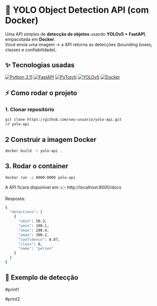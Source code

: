 # 🚀 YOLO Object Detection API (com Docker)

Uma API simples de **detecção de objetos** usando **YOLOv5 + FastAPI**, empacotada em **Docker**.  
Você envia uma imagem → a API retorna as detecções (bounding boxes, classes e confiabilidade).

## ✨ Tecnologias usadas
[![Python 3.11](https://img.shields.io/badge/Python-3.11-blue?style=for-the-badge&logo=python&logoColor=white)](https://www.python.org/)
[![FastAPI](https://img.shields.io/badge/FastAPI-✨-green?style=for-the-badge&logo=fastapi&logoColor=white)](https://fastapi.tiangolo.com/)
[![PyTorch](https://img.shields.io/badge/PyTorch-🔥-red?style=for-the-badge&logo=pytorch&logoColor=white)](https://pytorch.org/)
[![YOLOv5](https://img.shields.io/badge/YOLOv5-🚀-orange?style=for-the-badge&logo=github&logoColor=white)](https://github.com/ultralytics/yolov5)
[![Docker](https://img.shields.io/badge/Docker-🐳-blue?style=for-the-badge&logo=docker&logoColor=white)](https://www.docker.com/)

## ⚡ Como rodar o projeto

### 1. Clonar repositório
```bash
git clone https://github.com/seu-usuario/yolo-api.git
cd yolo-api
```

## 2 Construir a imagem Docker

```bash
docker build -t yolo-api .
```

## 3. Rodar o container

```bash
docker run -p 8000:8000 yolo-api
```

A API ficará disponível em:
👉 http://localhost:8000/docs

Resposta:

```bash
{
  "detections": [
    {
      "xmin": 50.3,
      "ymin": 100.1,
      "xmax": 200.4,
      "ymax": 300.2,
      "confidence": 0.87,
      "class": 0,
      "name": "person"
    }
  ]
}
```

## 📸 Exemplo de detecção

#print1

#print2
